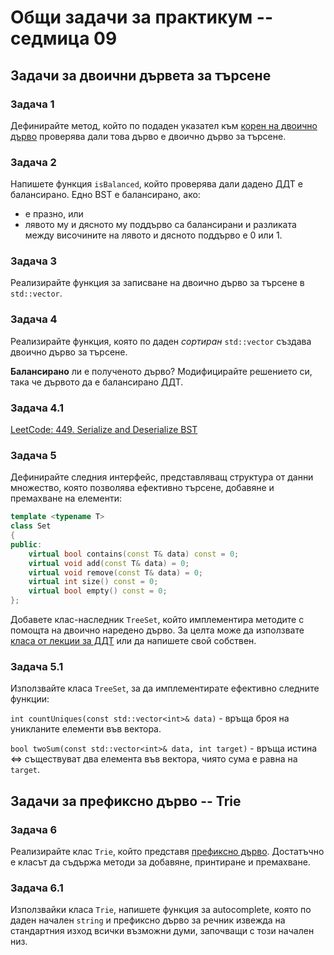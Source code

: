 # Общи задачи за практикум -- седмица 09

## Задачи за двоични дървета за търсене

### Задача 1

Дефинирайте метод, който по подаден указател към
[корен на двоично дърво](../Седмица_07/solutions/Node.h) проверява дали това дърво е двоично дърво
за търсене.

### Задача 2

Напишете функция `isBalanced`, който проверява дали дадено ДДТ е балансирано.
Едно BST е балансирано, ако:

- е празно, или
- лявото му и дясното му поддърво са балансирани и разликата между височините на лявото и дясното
поддърво е 0 или 1.

### Задача 3

Реализирайте функция за записване на двоично дърво за търсене в `std::vector`.

### Задача 4

Реализирайте функция, която по даден *сортиран* `std::vector` създава двоично дърво за търсене.

**Балансирано** ли е полученото дърво? Модифицирайте решението си, така че дървото да е балансирано
ДДТ.

### Задача 4.1

[LeetCode: 449. Serialize and Deserialize BST](https://leetcode.com/problems/serialize-and-deserialize-bst/description/)

### Задача 5

Дефинирайте следния интерфейс, представляващ структура от данни множество, която позволява ефективно
търсене, добавяне и премахване на елементи:

```cpp
template <typename T>
class Set
{
public:
    virtual bool contains(const T& data) const = 0;
    virtual void add(const T& data) = 0;
    virtual void remove(const T& data) = 0;
    virtual int size() const = 0;
    virtual bool empty() const = 0;
};
```

Добавете клас-наследник `TreeSet`, който имплементира методите с помощта на двоично наредено дърво.
За целта може да използвате
[класа от лекции за ДДТ](../../../Лекции/примери/разклонени%20СД/BinarySearchTree/BST.hpp)
или да напишете свой собствен.

### Задача 5.1

Използвайте класа `TreeSet`, за да имплементирате ефективно следните функции:

`int countUniques(const std::vector<int>& data)` - връща броя на уникланите елементи във вектора.

`bool twoSum(const std::vector<int>& data, int target)` - връща истина <=> съществуват два елемента
във вектора, чиято сума е равна на `target`.

## Задачи за префиксно дърво -- Trie

### Задача 6

Реализирайте клас `Trie`, който представя [префиксно дърво](https://en.wikipedia.org/wiki/Trie).
Достатъчно е класът да съдържа методи за добавяне, принтиране и премахване.

### Задача 6.1

Използвайки класа `Trie`, напишете функция за autocomplete, която по даден начален `string` и
префиксно дърво за речник извежда на стандартния изход всички възможни думи, започващи с този
начален низ.
